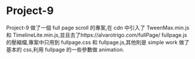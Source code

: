 # Project-9

Project-9 做了一個 full page scroll 的專案,在 cdn 中引入了 TweenMax.min.js 和 TimelineLite.min.js,並且去了https://alvarotrigo.com/fullPage/ fullpage.js 的壓縮檔,專案中只用到 fullpage.css 和 fullpage.js,其他則是 simple work 做了基本的 css,利用 fullpage 的一些參數做 animation.
